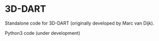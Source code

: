 # 3D-DART

Standalone code for 3D-DART (originally developed by Marc van Dijk).

Python3 code (under development)

